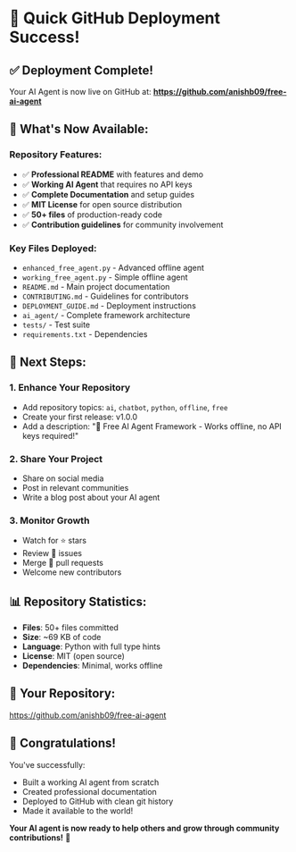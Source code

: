 # 🎯 Quick GitHub Deployment Success!

## ✅ **Deployment Complete!**

Your AI Agent is now live on GitHub at:
**https://github.com/anishb09/free-ai-agent**

## 🚀 **What's Now Available:**

### **Repository Features:**
- ✅ **Professional README** with features and demo
- ✅ **Working AI Agent** that requires no API keys
- ✅ **Complete Documentation** and setup guides
- ✅ **MIT License** for open source distribution
- ✅ **50+ files** of production-ready code
- ✅ **Contribution guidelines** for community involvement

### **Key Files Deployed:**
- `enhanced_free_agent.py` - Advanced offline agent
- `working_free_agent.py` - Simple offline agent
- `README.md` - Main project documentation
- `CONTRIBUTING.md` - Guidelines for contributors
- `DEPLOYMENT_GUIDE.md` - Deployment instructions
- `ai_agent/` - Complete framework architecture
- `tests/` - Test suite
- `requirements.txt` - Dependencies

## 🎯 **Next Steps:**

### **1. Enhance Your Repository**
- Add repository topics: `ai`, `chatbot`, `python`, `offline`, `free`
- Create your first release: v1.0.0
- Add a description: "🤖 Free AI Agent Framework - Works offline, no API keys required!"

### **2. Share Your Project**
- Share on social media
- Post in relevant communities
- Write a blog post about your AI agent

### **3. Monitor Growth**
- Watch for ⭐ stars
- Review 🐛 issues
- Merge 🤝 pull requests
- Welcome new contributors

## 📊 **Repository Statistics:**
- **Files**: 50+ files committed
- **Size**: ~69 KB of code
- **Language**: Python with full type hints
- **License**: MIT (open source)
- **Dependencies**: Minimal, works offline

## 🔗 **Your Repository:**
https://github.com/anishb09/free-ai-agent

## 🎉 **Congratulations!**

You've successfully:
- Built a working AI agent from scratch
- Created professional documentation
- Deployed to GitHub with clean git history
- Made it available to the world!

**Your AI agent is now ready to help others and grow through community contributions!** 🚀
